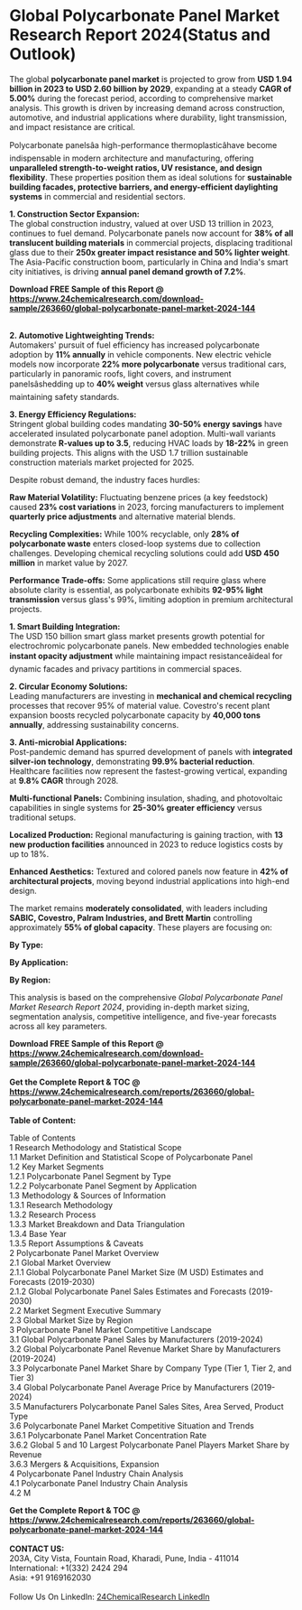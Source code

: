 <h1>Global Polycarbonate Panel Market Research Report 2024(Status and Outlook)</h1><p>The global <strong>polycarbonate panel market</strong> is projected to grow from <strong>USD 1.94 billion in 2023 to USD 2.60 billion by 2029</strong>, expanding at a steady <strong>CAGR of 5.00%</strong> during the forecast period, according to comprehensive market analysis. This growth is driven by increasing demand across construction, automotive, and industrial applications where durability, light transmission, and impact resistance are critical.</p><p>Polycarbonate panelsâa high-performance thermoplasticâhave become indispensable in modern architecture and manufacturing, offering <strong>unparalleled strength-to-weight ratios, UV resistance, and design flexibility</strong>. These properties position them as ideal solutions for <strong>sustainable building facades, protective barriers, and energy-efficient daylighting systems</strong> in commercial and residential sectors.</p><p><strong>1. Construction Sector Expansion:</strong><br>
The global construction industry, valued at over USD 13 trillion in 2023, continues to fuel demand. Polycarbonate panels now account for <strong>38% of all translucent building materials</strong> in commercial projects, displacing traditional glass due to their <strong>250x greater impact resistance and 50% lighter weight</strong>. The Asia-Pacific construction boom, particularly in China and India's smart city initiatives, is driving <strong>annual panel demand growth of 7.2%</strong>.</p><div><b>Download FREE Sample of this Report @ 
            <a href="https://www.24chemicalresearch.com/download-sample/263660/global-polycarbonate-panel-market-2024-144">
            https://www.24chemicalresearch.com/download-sample/263660/global-polycarbonate-panel-market-2024-144</a></b></div><br><p><strong>2. Automotive Lightweighting Trends:</strong><br>
Automakers' pursuit of fuel efficiency has increased polycarbonate adoption by <strong>11% annually</strong> in vehicle components. New electric vehicle models now incorporate <strong>22% more polycarbonate</strong> versus traditional cars, particularly in panoramic roofs, light covers, and instrument panelsâshedding up to <strong>40% weight</strong> versus glass alternatives while maintaining safety standards.</p><p><strong>3. Energy Efficiency Regulations:</strong><br>
Stringent global building codes mandating <strong>30-50% energy savings</strong> have accelerated insulated polycarbonate panel adoption. Multi-wall variants demonstrate <strong>R-values up to 3.5</strong>, reducing HVAC loads by <strong>18-22%</strong> in green building projects. This aligns with the USD 1.7 trillion sustainable construction materials market projected for 2025.</p><p>Despite robust demand, the industry faces hurdles:</p><p><strong>Raw Material Volatility:</strong> Fluctuating benzene prices (a key feedstock) caused <strong>23% cost variations</strong> in 2023, forcing manufacturers to implement <strong>quarterly price adjustments</strong> and alternative material blends.</p><p><strong>Recycling Complexities:</strong> While 100% recyclable, only <strong>28% of polycarbonate waste</strong> enters closed-loop systems due to collection challenges. Developing chemical recycling solutions could add <strong>USD 450 million</strong> in market value by 2027.</p><p><strong>Performance Trade-offs:</strong> Some applications still require glass where absolute clarity is essential, as polycarbonate exhibits <strong>92-95% light transmission</strong> versus glass's 99%, limiting adoption in premium architectural projects.</p><p><strong>1. Smart Building Integration:</strong><br>
The USD 150 billion smart glass market presents growth potential for electrochromic polycarbonate panels. New embedded technologies enable <strong>instant opacity adjustment</strong> while maintaining impact resistanceâideal for dynamic facades and privacy partitions in commercial spaces.</p><p><strong>2. Circular Economy Solutions:</strong><br>
Leading manufacturers are investing in <strong>mechanical and chemical recycling</strong> processes that recover 95% of material value. Covestro's recent plant expansion boosts recycled polycarbonate capacity by <strong>40,000 tons annually</strong>, addressing sustainability concerns.</p><p><strong>3. Anti-microbial Applications:</strong><br>
Post-pandemic demand has spurred development of panels with <strong>integrated silver-ion technology</strong>, demonstrating <strong>99.9% bacterial reduction</strong>. Healthcare facilities now represent the fastest-growing vertical, expanding at <strong>9.8% CAGR</strong> through 2028.</p><p><strong>Multi-functional Panels:</strong> Combining insulation, shading, and photovoltaic capabilities in single systems for <strong>25-30% greater efficiency</strong> versus traditional setups.</p><p><strong>Localized Production:</strong> Regional manufacturing is gaining traction, with <strong>13 new production facilities</strong> announced in 2023 to reduce logistics costs by up to 18%.</p><p><strong>Enhanced Aesthetics:</strong> Textured and colored panels now feature in <strong>42% of architectural projects</strong>, moving beyond industrial applications into high-end design.</p><p>The market remains <strong>moderately consolidated</strong>, with leaders including <strong>SABIC, Covestro, Palram Industries, and Brett Martin</strong> controlling approximately <strong>55% of global capacity</strong>. These players are focusing on:</p><p><strong>By Type:</strong></p><p><strong>By Application:</strong></p><p><strong>By Region:</strong></p><p>This analysis is based on the comprehensive <em>Global Polycarbonate Panel Market Research Report 2024</em>, providing in-depth market sizing, segmentation analysis, competitive intelligence, and five-year forecasts across all key parameters.</p><div><b>Download FREE Sample of this Report @ 
            <a href="https://www.24chemicalresearch.com/download-sample/263660/global-polycarbonate-panel-market-2024-144">
            https://www.24chemicalresearch.com/download-sample/263660/global-polycarbonate-panel-market-2024-144</a></b></div><br><div><b>Get the Complete Report & TOC @ 
            <a href="https://www.24chemicalresearch.com/reports/263660/global-polycarbonate-panel-market-2024-144">
            https://www.24chemicalresearch.com/reports/263660/global-polycarbonate-panel-market-2024-144</a></b></div><br>
            <b>Table of Content:</b><p>Table of Contents<br />
1 Research Methodology and Statistical Scope<br />
1.1 Market Definition and Statistical Scope of Polycarbonate Panel<br />
1.2 Key Market Segments<br />
1.2.1 Polycarbonate Panel Segment by Type<br />
1.2.2 Polycarbonate Panel Segment by Application<br />
1.3 Methodology & Sources of Information<br />
1.3.1 Research Methodology<br />
1.3.2 Research Process<br />
1.3.3 Market Breakdown and Data Triangulation<br />
1.3.4 Base Year<br />
1.3.5 Report Assumptions & Caveats<br />
2 Polycarbonate Panel Market Overview<br />
2.1 Global Market Overview<br />
2.1.1 Global Polycarbonate Panel Market Size (M USD) Estimates and Forecasts (2019-2030)<br />
2.1.2 Global Polycarbonate Panel Sales Estimates and Forecasts (2019-2030)<br />
2.2 Market Segment Executive Summary<br />
2.3 Global Market Size by Region<br />
3 Polycarbonate Panel Market Competitive Landscape<br />
3.1 Global Polycarbonate Panel Sales by Manufacturers (2019-2024)<br />
3.2 Global Polycarbonate Panel Revenue Market Share by Manufacturers (2019-2024)<br />
3.3 Polycarbonate Panel Market Share by Company Type (Tier 1, Tier 2, and Tier 3)<br />
3.4 Global Polycarbonate Panel Average Price by Manufacturers (2019-2024)<br />
3.5 Manufacturers Polycarbonate Panel Sales Sites, Area Served, Product Type<br />
3.6 Polycarbonate Panel Market Competitive Situation and Trends<br />
3.6.1 Polycarbonate Panel Market Concentration Rate<br />
3.6.2 Global 5 and 10 Largest Polycarbonate Panel Players Market Share by Revenue<br />
3.6.3 Mergers & Acquisitions, Expansion<br />
4 Polycarbonate Panel Industry Chain Analysis<br />
4.1 Polycarbonate Panel Industry Chain Analysis<br />
4.2 M</p><div><b>Get the Complete Report & TOC @ 
            <a href="https://www.24chemicalresearch.com/reports/263660/global-polycarbonate-panel-market-2024-144">
            https://www.24chemicalresearch.com/reports/263660/global-polycarbonate-panel-market-2024-144</a></b></div><br><b>CONTACT US:</b><br>
            203A, City Vista, Fountain Road, Kharadi, Pune, India - 411014<br>
            International: +1(332) 2424 294<br>
            Asia: +91 9169162030 <br><br>
            Follow Us On LinkedIn: <a href="https://www.linkedin.com/company/24chemicalresearch/">24ChemicalResearch LinkedIn</a>